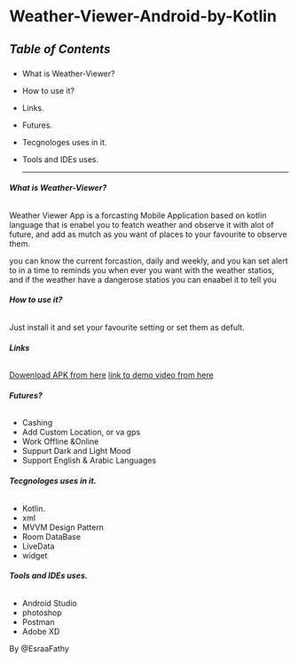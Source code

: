 # Weather-Viewer-Android-by-Kotlin

## ***Table of Contents***<h3>
 
* What is Weather-Viewer?
* How to use it?
* Links.
* Futures.
* Tecgnologes uses in it.
* Tools and IDEs uses.
  
  
  
  
  _________________________________________________________________________________________________________________________________________________
###### **What is Weather-Viewer?**

Weather Viewer App is a forcasting Mobile Application based on kotlin language that is enabel you to featch weather and observe it with alot of future, and add as mutch as you 
want of places to your favourite to observe them.

you can know the current forcastion, daily and weekly, and you kan set alert to in a time to reminds you when ever you want with the weather statios, and if the weather have a 
dangerose statios you can enaabel it to tell you


  
###### **How to use it?**
Just install it and set your favourite setting or set them as defult.


###### **Links**
[Dowenload APK from here](https://drive.google.com/file/d/1N_Dys-N-5FIZ4_jbA4PQeNMvv6wG4LiA/view?usp=sharing)
[link to demo video from here](https://drive.google.com/file/d/1sdqu4qaUOqOiYNSN6n-noHD6-Sucobfe/view?usp=sharing)


###### **Futures?**
* Cashing
* Add Custom Location, or va gps
* Work Offline &Online
* Suppurt Dark and Light Mood
* Support English & Arabic Languages

 ###### **Tecgnologes uses in it.**
 * Kotlin.
 * xml
 * MVVM Design Pattern
 * Room DataBase
 * LiveData
 * widget


 ###### **Tools and IDEs uses.**
* Android Studio
* photoshop
* Postman
* Adobe XD



By @EsraaFathy
